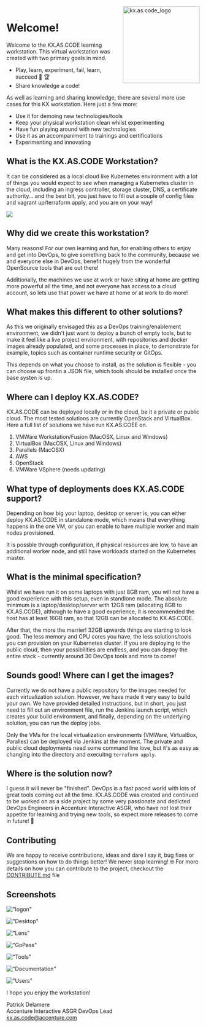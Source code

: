 <img src="docs/images/kxascode_logo_black_small.png" alt="kx.as.code_logo" width="200" height="200" align="right"/>

# Welcome!

Welcome to the KX.AS.CODE learning workstation. This virtual workstation was created with two primary goals in mind.

*   Play, learn, experiment, fail, learn, succeed :muscle: :trophy:
*   Share knowledge a code!


As well as learning and sharing knowledge, there are several more use cases for this KX workstation. Here just a few more:

*   Use it for demoing new technologies/tools
*   Keep your physical workstation clean whilst experimenting
*   Have fun playing around with new technologies
*   Use it as an accompaniment to trainings and certifications
*   Experimenting and innovating

## What is the KX.AS.CODE Workstation?

It can be considered as a local cloud like Kubernetes environment with a lot of things you would expect to see when managing a Kubernetes cluster in the cloud, including an ingress controller, storage cluster, DNS, a certificate authority... and the best bit, you just have to fill out a couple of config files and vagrant up/terraform apply, and you are on your way!

![](docs/images/whatsinthebox.png)

## Why did we create this workstation?
Many reasons! For our own learning and fun, for enabling others to enjoy and get into DevOps, to give something back to the community, because we and everyone else in DevOps, benefit hugely from the wonderful OpenSource tools that are out there!

Additionally, the machines we use at work or have siting at home are getting more powerful all the time, and not everyone has access to a cloud account, so lets use that power we have at home or at work to do more!

## What makes this different to other solutions?
As this we originally envisaged this as a DevOps training/enablement environment, we didn't just want to deploy a bunch of empty tools, but to make it feel like a live project environment, with repositories and docker images already populated, and some processes in place, to demonstrate for example, topics such as container runtime security or GitOps.

This depends on what you choose to install, as the solution is flexible - you can choose up frontin a JSON file, which tools should be installed once the base systen is up.

## Where can I deploy KX.AS.CODE?
KX.AS.CODE can be deployed locally or in the cloud, be it a private or public cloud. The most tested solutions are currently OpenStack and VirtualBox. Here a full list of solutions we have run KX.AS.COEE on.

1. VMWare Workstation/Fusion (MacOSX, Linux and Windows)
2. VirtualBox (MacOSX, Linux and Windows)
3. Parallels (MacOSX)
4. AWS
5. OpenStack
6. VMWare VSphere (needs updating)

## What type of deployments does KX.AS.CODE support?
Depending on how big your laptop, desktop or server is, you can either deploy KX.AS.CODE in standalone mode, which means that everything happens in the one VM, or you can enable to have multiple worker and main nodes provisioned.  

It is possble through configuration, if physical resources are low, to have an additional worker node, and still have workloads started on the Kubernetes master.

## What is the minimal specification?
Whilst we have run it on some laptops with just 8GB ram, you will not have a good experience with this setup, even in standlone mode. The absolute minimum is a laptop/desktop/server with 12GB ram (allocating 8GB to KX.AS.CODE), although to have a good experience, it is recommended the host has at least 16GB ram, so that 12GB can be allocated to KX.AS.CODE.  

After that, the more the merrier! 32GB upwards things are starting to look good. The less memory and CPU cores you have, the less solutions/tools you can provision on your Kubernetes cluster.
If you are deploying to the public cloud, then your possibilities are endless, and you can depoy the entire stack - currently around 30 DevOps tools and more to come!

## Sounds good! Where can I get the images?
Currently we do not have a public repository for the images needed for each virtualization solution. However, we have made it very easy to build your own. We have provided detailed instructions, but in short, you just need to fill out an environment file, run the Jenkins launch script, which creates your build environment, and finally, depending on the underlying solution, you can run the deploy jobs.

Only the VMs for the local virtualization environments (VMWare, VirtualBox, Paralles) can be deployed via Jenkins at the moment. The private and public cloud deployments need some command line love, but it's as easy as changing into the directory and execuitng `terraform apply`.

## Where is the solution now?

I guess it will never be "finished". DevOps is a fast paced world with lots of great tools coming out all the time. KX.AS.CODE was created and continued to be worked on as a side project by some very passionate and dedicted DevOps Engineers in Accenture Interactive ASGR, who have not lost their appetite for learning and trying new tools, so expect more releases to come in future! :partying_face:


## Contributing
We are happy to receive contributions, ideas and dare I say it, bug fixes or suggestions on how to do things better! We never stop learning! :nerd_face:
For more details on how you can contribute to the project, checkout the [CONTRIBUTE.md](docs/contribute.md) file


## Screenshots

!["logon"](screenshots/1.png "logon")

!["Desktop"](screenshots/2.png "Desktop")

!["Lens"](screenshots/3.png "Lens")

!["GoPass"](screenshots/4.png "GoPass")

!["Tools"](screenshots/5.png "Tools")

!["Documentation"](screenshots/6.png "Documentation")

!["Users"](screenshots/7.png "Users")




I hope you enjoy the workstation!

Patrick Delamere  
Accenture Interactive ASGR DevOps Lead  
[kx.as.code@accenture.com](mailto:kx.as.code@accenture.com)
